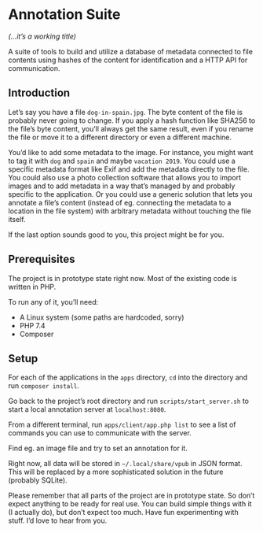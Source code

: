 # Annotation Suite

_(…it’s a working title)_

A suite of tools to build and utilize a database of metadata connected to file
contents using hashes of the content for identification and a HTTP API for
communication.

## Introduction

Let’s say you have a file `dog-in-spain.jpg`. The byte content of the file is
probably never going to change. If you apply a hash function like SHA256 to the
file’s byte content, you’ll always get the same result, even if you rename the
file or move it to a different directory or even a different machine.

You’d like to add some metadata to the image. For instance, you might want to
tag it with `dog` and `spain` and maybe `vacation 2019`. You could use a
specific metadata format like Exif and add the metadata directly to the file.
You could also use a photo collection software that allows you to import images
and to add metadata in a way that’s managed by and probably specific to the
application. Or you could use a generic solution that lets you annotate a file’s
content (instead of eg. connecting the metadata to a location in the file
system) with arbitrary metadata without touching the file itself.

If the last option sounds good to you, this project might be for you.

## Prerequisites

The project is in prototype state right now. Most of the existing code is
written in PHP.

To run any of it, you’ll need:

- A Linux system (some paths are hardcoded, sorry)
- PHP 7.4
- Composer

## Setup

For each of the applications in the `apps` directory, `cd` into the directory
and run `composer install`.

Go back to the project’s root directory and run `scripts/start_server.sh` to
start a local annotation server at `localhost:8080`.

From a different terminal, run `apps/client/app.php list` to see a list of
commands you can use to communicate with the server.

Find eg. an image file and try to set an annotation for it.

Right now, all data will be stored in `~/.local/share/vpub` in JSON format. This
will be replaced by a more sophisticated solution in the future (probably
SQLite).

Please remember that all parts of the project are in prototype state. So don’t
expect anything to be ready for real use. You can build simple things with it (I
actually do), but don’t expect too much. Have fun experimenting with stuff. I’d
love to hear from you.
